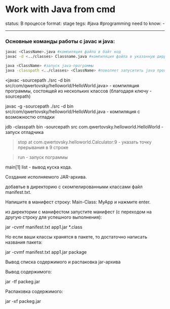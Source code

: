 # Work with Java from cmd

status: В процессе
format: stage
tegs: #java #programming 
need to know: -

---

### Основные команды работы с javac и java:
```bash
javac <ClassName>.java #компиляция файла в байт код
javac -d <../classes> Classname.java #компиляция файла в указанную дирректорию

java <ClassName> #запуск java-программы
java -classpath <../classes> <ClassName> #поволяет запуситить java программу из другой папки


```
 

<javac -sourcepath ./src -d bin src/com/qwertovsky/helloworld/HelloWorld.java> - компиляция программы, состоящей из нескольких классов (благодаря ключу -sourcepath) 

 

javac -g -sourcepath ./src -d bin src/com/qwertovsky/helloworld/HelloWorld.java - компиляция с возможностю отладки 

jdb -classpath bin -sourcepath src com.qwertovsky.helloworld.HelloWorld - запуск отладчика 

> stop at com.qwertovsky.helloworld.Calculator:9 - указать точку прерывания в 9 строке 

>run - запуск пограммы 

main[1] list - вывод куска кода. 

 

 

Создание исполняемого JAR-архива. 

добавтье в директорию с скомпелированными классами файл manifest.txt. 

Напишите в манифест строку: Main-Class: MyApp и нажмите enter. 

из директории с манифестом запустите манифест (с переходом на другую строку для успешного выполнения): 

jar -cvmf manifest.txt app1.jar *.class 

 

Но если ваши классы хранятся в пакете, то достаточно написать названия пакета: 

jar -cvmf manifest.txt app1.jar package 

 

Вывод списка содержимого и распаковка jar-архива 

Вывод содержимого: 

jar -tf packeg.jar 

Распаковка содержимого: 

jar -xf packeg.jar 